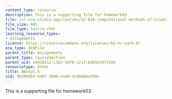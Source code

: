 ```yaml
---
content_type: resource
description: This is a supporting file for homework03.
file: /ol-ocw-studio-app/courses/12-010-computational-methods-of-scientific-programming-fall-2011/9b2060b404073946c4dd4c89486e390e_NBodyC.h
file_size: 681
file_type: text/x-chdr
learning_resource_types:
- Assignments
license: https://creativecommons.org/licenses/by-nc-sa/4.0/
ocw_type: OCWFile
parent_title: Assignments
parent_type: CourseSection
parent_uid: e4d10212-c3b7-5470-c21f-8d65b30722d4
resourcetype: Other
title: NBodyC.h
uid: 9b2060b4-0407-3946-c4dd-4c89486e390e
---
```

This is a supporting file for homework03.